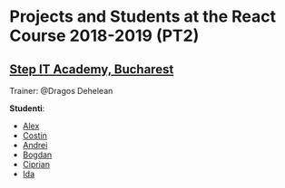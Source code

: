 # Projects and Students at the React Course 2018-2019 (PT2)
## [Step IT Academy, Bucharest](https://itstep.ro/)
Trainer: @Dragos Dehelean

**Studenti**:

* [Alex]()
* [Costin]()
* [Andrei]()
* [Bogdan]()
* [Ciprian]()
* [Ida]()